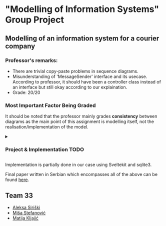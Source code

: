 # "Modelling of Information Systems" Group Project

## Modelling of an information system for a courier company

### Professor's remarks:
- There are trivial copy-paste problems in sequence diagrams.
- Misunderstanding of 'MessageSender' interface and its usecase. According to professor, it should have been a controller class instead of an interface but still okay according to our explaination.
- Grade: 20/20

### Most Important Factor Being Graded
It should be noted that the professor mainly grades **consistency** between diagrams as the main point of this assignment is modelling itself, not the realisation/implementation of the model.

<details><summary>

<h3>Project & Implementation TODO</h3>
</summary>

- UML diagrams
  - [x] 1 usecase diagram
  - [x] 2 activity diagrams
  - [x] 1 class diagram
  - [x] 3 sequence diagrams
  - [x] 1 package diagram
- Partial implementation
  - [ ] Klijent (`/client`)
    - [x] Pregled profila (`/client/profile`)
      - [ ] Ažuriranje podataka (`/client/profile/update`)
    - [x] Kreiranje pošiljke (`/client/packages/send`)
      - [x] Upisivanje modela plaćanja (radio button)
      - [x] Upisivanje informacija primaoca (form)
      - [x] Upisivanje napomena za kurira (input)
    - [ ] Obaveštenje o promeni statusa pošiljke
    - [x] Pregled istorijata pošiljki (`/client/packages`)
      - [ ] Prikaz napravljene pošiljke (`/client/packages/1`)
        - [ ] Ocenjivanje kurira
        - [x] Otvaranje novog tiketa za podršku (wrong path)
        - [ ] Prikaz tiketa za podršku
    - [x] Pregled istorijata tiketa (`/client/tickets`)
      - [x] Prikaz tiketa za podršku (`/client/tickets/1`)
  - [x] Admin (`/admin`)
    - [x] Pregled svih dispečera (`/admin/dispatchers`)
      - [x] Prikaz dispečera (`/admin/dispatchers/1`)
        - [x] Otpuštanje dispečera (button)
        - [x] Ažuriranje podataka o dispečeru (`/admin/dispatchers/1/update`)
    - [x] Zapošljavanje dispečera (`/admin/dispatchers/hire`)
  - [ ] Dispečer (`/dispatcher`)
    - [x] Pregled svih pošiljki (`/dispatcher/packages`)
      - [x] Prikaz pošiljke (`/dispatcher/packages/1`)
        - [x] Ažuriranje statusa pošiljke (dropdown selector)
    - [x] Pregled svih kurira (`/dispatcher/couriers`)
      - [x] Prikaz kurira (`/dispatcher/couriers/1`)
        - [x] Pregled recenzija (`/dispatcher/couriers/1/ratings`)
        - [x] Otpuštanje kurira (button)
        - [x] Ažuriranje podataka o kuriru (`/dispatcher/couriers/1/update`)
        - [ ] Dodeljivanje nedodeljenih paketa
        - [x] Brisanje dodeljenih paketa (button in table)
    - [x] Pregled svih zahteva za podršku (`/dispatcher/tickets`)
      - [x] Prikaz tiketa za podršku (`/dispatcher/tickets/open`)
        - [x] Zatvaranje tiketa za podršku (button)
    - [x] Zapošljavanje kurira (`/dispatcher/couriers/hire`)
  - [x] Kurir (`/courier`)
    - [x] Pregled dodeljenih pošiljki (`/courier/packages`)
      - [x] Prikaz pošiljke (`/courier/packages/1`)
        - [x] Ažuriranje statusa pošiljke (dropdown selector)
        - [x] Izdavanje računa (`/courier/packages/1/receipt`)
        - [x] Prikaz ruta do adrese pošiljke (`/courier/packages/1/route`)

</details>

Implementation is partially done in our case using Sveltekit and sqlite3.

Final paper written in Serbian which encompasses all of the above can be found [here](https://github.com/matijakljajic/misuns/blob/main/MIS_tim33.pdf).


## Team 33

- [Aleksa Siriški](https://github.com/aleksasiriski)
- [Miša Stefanović](https://github.com/mikmik1011)
- [Matija Kljajić](https://github.com/matijakljajic)
